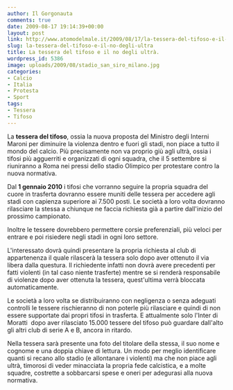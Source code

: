 ```yaml
---
author: Il Gorgonauta
comments: true
date: 2009-08-17 19:14:39+00:00
layout: post
link: http://www.atomodelmale.it/2009/08/17/la-tessera-del-tifoso-e-il-no-degli-ultra/
slug: la-tessera-del-tifoso-e-il-no-degli-ultra
title: La tessera del tifoso e il no degli ultrà.
wordpress_id: 5386
image: uploads/2009/08/stadio_san_siro_milano.jpg
categories:
- Calcio
- Italia
- Protesta
- Sport
tags:
- Tessera
- Tifoso
---
```


La **tessera del tifoso**, ossia la nuova proposta del Ministro degli Interni Maroni per diminuire la violenza dentro e fuori gli stadi, non piace a tutto il mondo del calcio. Più precisamente non va proprio giù agli ultrà, ossia i tifosi più agguerriti e organizzati di ogni squadra, che il 5 settembre si riuniranno a Roma nei pressi dello stadio Olimpico per protestare contro la nuova normativa.

Dal **1 gennaio 2010** i tifosi che vorranno seguire la propria squadra del cuore in trasferta dovranno essere muniti delle tessera per accedere agli stadi con capienza superiore ai 7.500 posti. Le società a loro volta dovranno rilasciare la stessa a chiunque ne faccia richiesta già a partire dall'inizio del prossimo campionato.

Inoltre le tessere dovrebbero permettere corsie preferenziali, più veloci per entrare e poi risiedere negli stadi in ogni loro settore.

L'interessato dovrà quindi presentare la propria richiesta al club di appartenenza il quale rilascerà la tessera solo dopo aver ottenuto il via libera dalla questura. Il richiedente infatti non dovrà avere precedenti per fatti violenti (in tal caso niente trasferte) mentre se si renderà responsabile di violenze dopo aver ottenuta la tessera, quest'ultima verrà bloccata automaticamente.

Le società a loro volta se distribuiranno con negligenza o senza adeguati controlli le tessere rischieranno di non poterle più rilasciare e quindi di non essere supportate dai propri tifosi in trasferta. E attualmente solo l'Inter di Moratti  dopo aver rilasciato 15.000 tessere del tifoso può guardare dall'alto gli altri club di serie A e B, ancora in ritardo.

Nella tessera sarà presente una foto del titolare della stessa, il suo nome e cognome e una doppia chiave di lettura. Un modo per meglio identificare quanti si recano allo stadio (e allontanare i violenti) ma che non piace agli ultrà, timorosi di veder minacciata la propria fede calcistica, e a molte squadre, costrette a sobbarcarsi spese e oneri per adegurasi alla nuova normativa.
